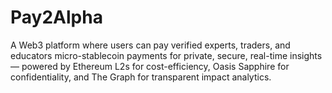 # Pay2Alpha
A Web3 platform where users can pay verified experts, traders, and educators micro-stablecoin payments for private, secure, real-time insights — powered by Ethereum L2s for cost-efficiency, Oasis Sapphire for confidentiality, and The Graph for transparent impact analytics.
